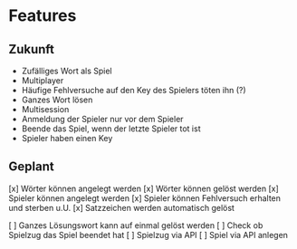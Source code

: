 # Features

## Zukunft
- Zufälliges Wort als Spiel
- Multiplayer
- Häufige Fehlversuche auf den Key des Spielers töten ihn (?)
- Ganzes Wort lösen
- Multisession
- Anmeldung der Spieler nur vor dem Spieler
- Beende das Spiel, wenn der letzte Spieler tot ist
- Spieler haben einen Key

## Geplant
[x] Wörter können angelegt werden
[x] Wörter können gelöst werden
[x] Spieler können angelegt werden
[x] Spieler können Fehlversuch erhalten und sterben u.U.
[x] Satzzeichen werden automatisch gelöst

[ ] Ganzes Lösungswort kann auf einmal gelöst werden
[ ] Check ob Spielzug das Spiel beendet hat
[ ] Spielzug via API
[ ] Spiel via API anlegen

